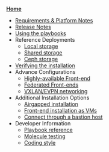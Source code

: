 **[Home](Home)**
* [Requirements & Platform Notes](sys_reqs)
* [Release Notes](https://github.com/OpenNebula/one-deploy/releases)
* [Using the playbooks](sys_use)
* Reference Deployments
  * [Local storage](arch_single_local)
  * [Shared storage](arch_single_shared)
  * [Ceph storage](arch_single_ceph)
* [Verifying the installation](sys_verify)
* Advance Configurations
  * [Highly-available Front-end](arch_ha)
  * [Federated Front-ends](arch_fed)
  * [VXLAN/EVPN networking](arch_evpn)
* Additional Installation Options
  * [Airgapped installation](sys_airgap)
  * [Front-end installation as VMs](arch_infra)
  * [Connect through a bastion host](arch_bastion)
* Developer Information
  * [Playbook reference](sys_reference)
  * [Molecule testing](test_molecule)
  * [Coding style](code_style)